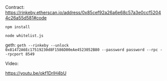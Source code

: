 Contract: 
https://rinkeby.etherscan.io/address/0x85cef92a26a6e68c57a3e0ccf52044c26a55d581#code

`npm install`

`node whitelist.js`

geth:
`geth --rinkeby --unlock 0x81472A6Ec17519230d8F1586D00eAe4523052B80 --password password --rpc --rpcport 8549`

Video:

https://youtu.be/okf1DrlH4bU